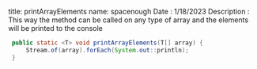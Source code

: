 title: printArrayElements
name: spacenough
Date : 1/18/2023 
Description : This way the method can be called on any type of array and the elements will be printed to the console


```java
 public static <T> void printArrayElements(T[] array) {
     Stream.of(array).forEach(System.out::println);
 }
```

